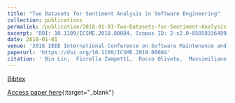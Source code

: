 ```yaml
---
title: "Two Datasets for Sentiment Analysis in Software Engineering"
collection: publications
permalink: /publication/2018-01-01-Two-Datasets-for-Sentiment-Analysis-in-Software-Engineering
excerpt: 'DOI: 10.1109/ICSME.2018.00084, Scopus ID: 2-s2.0-85058336499, Cited by: 1'
date: 2018-01-01
venue: '2018 IEEE International Conference on Software Maintenance and Evolution, ICSME 2018, Madrid, Spain, September 23-29, 2018'
paperurl: 'https://doi.org/10.1109/ICSME.2018.00084'
citation: ' Bin Lin,  Fiorella Zampetti,  Rocco Oliveto,  Massimiliano Di Penta,  Michele Lanza,  Gabriele Bavota, &quot;Two Datasets for Sentiment Analysis in Software Engineering.&quot; 2018 IEEE International Conference on Software Maintenance and Evolution, ICSME 2018, Madrid, Spain, September 23-29, 2018, 2018.'
---
```

[Bibtex](https://dblp.org/rec/bib/conf/icsm/0008ZOPLB18)

[Access paper here](https://doi.org/10.1109/ICSME.2018.00084){:target="_blank"}
